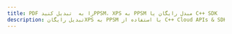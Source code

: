 ---title: PDF را به  تبدیل کنیدPPSM، XPS به PPSM مبدل رایگان یا C++ SDKdescription: تبدیل رایگانXPS به PPSM با استفاده از C++ Cloud APIs & SDK همچنین اسناد PDF را در Cloud ایجاد، ویرایش و رندر کنید.---